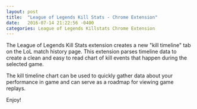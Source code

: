 ```yaml
---
layout: post
title:  "League of Legends Kill Stats - Chrome Extension"
date:   2016-07-14 21:22:56 -0400
categories: League of Legends Killstats Chrome Extension
---
```

The League of Legends Kill Stats extension creates a new "kill timeline" tab on the LoL match history page. This extension parses timeline
data to create a clean and easy to read chart of kill events that happen during the selected game.

The kill timeline chart can be used to quickly gather data about your performance in game and can serve as a roadmap for
viewing game replays.

Enjoy!